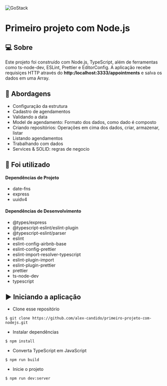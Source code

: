 <img alt="GoStack" src="https://storage.googleapis.com/golden-wind/bootcamp-gostack/header-desafios.png" />

# Primeiro projeto com Node.js

## 💻 Sobre
Este projeto foi construído com Node.js, TypeScript, além de ferramentas como ts-node-dev, ESLint, Prettier e EditorConfig. A aplicação recebe requisiçes HTTP através do <strong>http:/localhost:3333/appointments</strong> e salva os dados em uma Array.

## 🚀 Abordagens

- Configuração da estrutura
- Cadastro de agendamentos
- Validando a data
- Model de agendamento: Formato dos dados, como dado é composto
- Criando repositórios: Operações em cima dos dados, criar, armazenar, listar
- Listando agendamentos
- Trabalhando com dados
- Services & SOLID: regras de negocio

## 📌 Foi utilizado

#### Dependências de Projeto
- date-fns
- express
- uuidv4

#### Dependências de Desenvolvimento
- @types/express
- @typescript-eslint/eslint-plugin
- @typescript-eslint/parser
- eslint
- eslint-config-airbnb-base
- eslint-config-prettier
- eslint-import-resolver-typescript
- eslint-plugin-import
- eslint-plugin-prettier
- prettier
- ts-node-dev
- typescript

## ▶️ Iniciando a aplicação

- Clone esse repositório
```
$ git clone https://github.com/alex-candido/primeiro-projeto-com-nodejs.git
```
- Instalar dependências
```
$ npm install
```
- Converta TypeScript em JavaScript
```
$ npm run build
```
- Inicie o projeto
```
$ npm run dev:server
```
